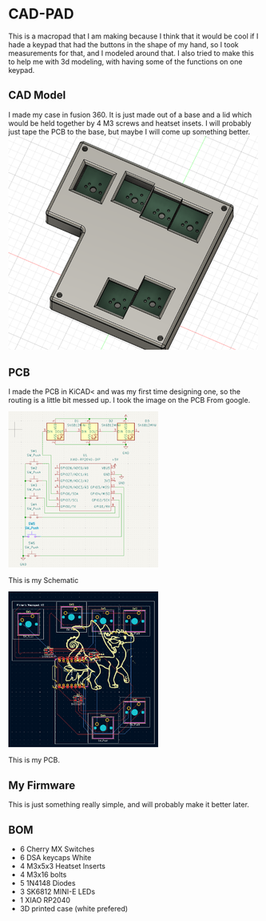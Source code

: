 # CAD-PAD
This is a macropad that I am making because I think that it would be cool if I hade a keypad that had the buttons in the shape of my hand, so I took measurements for that, and I modeled around that. I also tried to make this to help me with 3d modeling, with having some of the functions on one keypad.
## CAD Model
I made my case in fusion 360. It is just made out of a base and a lid which would be held together by 4 M3 screws and heatset insets. I will probably just tape the PCB to the base, but maybe I will come up something better.
<img src=images/CAD.png alt="Model" width="500"/>
## PCB
I made the PCB in KiCAD< and was my first time designing one, so the routing is a little bit messed up. I took the image on the PCB From google.

<img src=images/Schematic.png alt="Schematic" width="300"/>

This is my Schematic

<img src=images/PCB.png alt="PCB" width="300"/>

This is my PCB.
## My Firmware
This is just something really simple, and will probably make it better later.
## BOM
- 6 Cherry MX Switches
- 6 DSA keycaps White
- 4 M3x5x3 Heatset Inserts
- 4 M3x16 bolts
- 5 1N4148 Diodes
- 3 SK6812 MINI-E LEDs
- 1 XIAO RP2040
- 3D printed case (white prefered)
